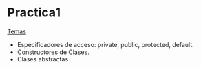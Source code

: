 # Practica1 

<ins>Temas</ins>

- Especificadores de acceso: private, public, protected, default.
- Constructores de Clases.
- Clases abstractas
